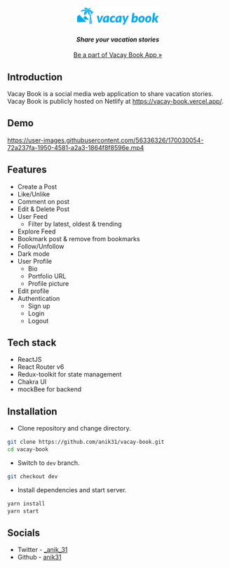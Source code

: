 <p align="center">
  <a href="https://vacay-book.vercel.app/">
    <img src="src/assets/images/logo.png" alt="Vacay Notes logo">
  </a>
</p>
<h4 align="center"><i>Share your vacation stories</i></h4>
<p align="center"><a href="https://vacay-book.vercel.app/">Be a part of Vacay Book App »</a></p>

## Introduction
Vacay Book is a social media web application to share vacation stories. Vacay Book is publicly hosted on Netlify at https://vacay-book.vercel.app/.
## Demo
https://user-images.githubusercontent.com/56336326/170030054-72a237fa-1950-4581-a2a3-1864f8f8596e.mp4
## Features
- Create a Post
- Like/Unlike
- Comment on post
- Edit & Delete Post
- User Feed
    - Filter by latest, oldest & trending
- Explore Feed
- Bookmark post & remove from bookmarks
- Follow/Unfollow
- Dark mode
- User Profile
    - Bio
    - Portfolio URL
    - Profile picture
- Edit profile
- Authentication
    - Sign up
    - Login 
    - Logout
## Tech stack
- ReactJS
- React Router v6
- Redux-toolkit for state management
- Chakra UI
- mockBee for backend

## Installation
- Clone repository and change directory.
```bash
git clone https://github.com/anik31/vacay-book.git
cd vacay-book
```
- Switch to `dev` branch.
```bash
git checkout dev
```
- Install dependencies and start server.
```bash
yarn install
yarn start
```
## Socials
* Twitter - [_anik_31](https://twitter.com/_anik_31)
* Github - [anik31](https://www.linkedin.com/in/anik31/)